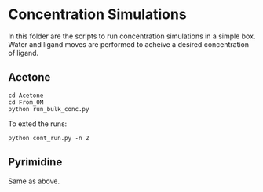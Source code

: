 # Concentration Simulations

In this folder are the scripts to run concentration simulations in a simple box. Water and ligand moves are performed to acheive a desired concentration of ligand.

## Acetone
```
cd Acetone
cd From_0M
python run_bulk_conc.py
```
To exted the runs:
```
python cont_run.py -n 2
```

## Pyrimidine

Same as above.